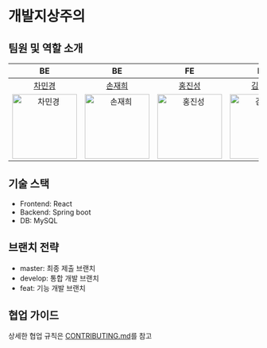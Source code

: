 # 개발지상주의

## 팀원 및 역할 소개

| BE | BE | FE | FE | FE | P&D |
|:------:|:------:|:------:|:------:|:------:|:------:|
| [차민경](https://github.com/chamingyeong00) | [손재희](https://github.com/JHEEE116) | [홍진성](https://github.com/gyeongsangseaman) | [김민정](https://github.com/minjeong517) |[강민혁](https://github.com/martinkang1234) |[조하영](https://github.com/haycho33) |
| <img src="https://avatars.githubusercontent.com/u/165614132?v=4" alt="차민경" width="130"> | <img src="https://avatars.githubusercontent.com/u/204812665?v=4" alt="손재희" width="130"> | <img src="https://avatars.githubusercontent.com/u/194925284?v=4" alt="홍진성" width="130"> | <img src="https://avatars.githubusercontent.com/u/120231104?v=4" alt="김민정" width="130"> |<img src="https://avatars.githubusercontent.com/u/205292832?v=4" alt="강민혁" width="130"> |<img src="https://avatars.githubusercontent.com/u/204812467?v=4" alt="조하영" width="130"> |<


## 기술 스택

- Frontend: React
- Backend: Spring boot
- DB: MySQL

## 브랜치 전략

- master: 최종 제출 브랜치
- develop: 통합 개발 브랜치
- feat: 기능 개발 브랜치

## 협업 가이드

상세한 협업 규칙은 [CONTRIBUTING.md](./CONTRIBUTING.md)를 참고
